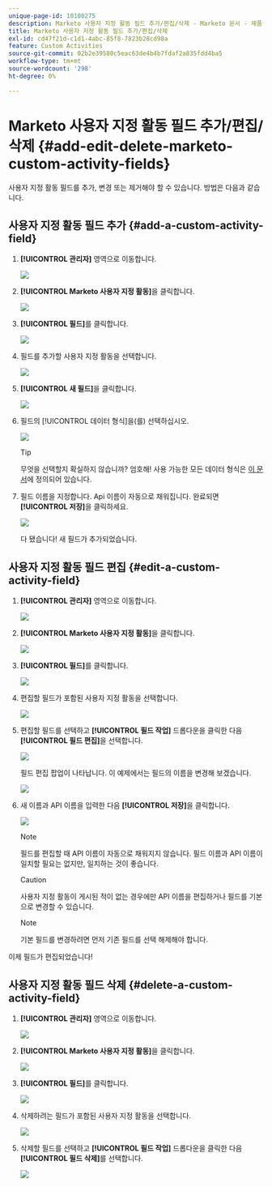 ```yaml
---
unique-page-id: 10100275
description: Marketo 사용자 지정 활동 필드 추가/편집/삭제 - Marketo 문서 - 제품 설명서
title: Marketo 사용자 지정 활동 필드 추가/편집/삭제
exl-id: cd47f21d-c1d1-4abc-85f8-7823b28cd98a
feature: Custom Activities
source-git-commit: 02b2e39580c5eac63de4b4b7fdaf2a835fdd4ba5
workflow-type: tm+mt
source-wordcount: '298'
ht-degree: 0%

---
```


# Marketo 사용자 지정 활동 필드 추가/편집/삭제 {#add-edit-delete-marketo-custom-activity-fields}

사용자 지정 활동 필드를 추가, 변경 또는 제거해야 할 수 있습니다. 방법은 다음과 같습니다.

## 사용자 지정 활동 필드 추가 {#add-a-custom-activity-field}

1. **[!UICONTROL 관리자]** 영역으로 이동합니다.

   ![](assets/add-edit-delete-marketo-custom-activity-fields-1.png)

1. **[!UICONTROL Marketo 사용자 지정 활동]**&#x200B;을 클릭합니다.

   ![](assets/add-edit-delete-marketo-custom-activity-fields-2.png)

1. **[!UICONTROL 필드]**&#x200B;를 클릭합니다.

   ![](assets/add-edit-delete-marketo-custom-activity-fields-3.png)

1. 필드를 추가할 사용자 지정 활동을 선택합니다.

   ![](assets/add-edit-delete-marketo-custom-activity-fields-4.png)

1. **[!UICONTROL 새 필드]**&#x200B;을 클릭합니다.

   ![](assets/add-edit-delete-marketo-custom-activity-fields-5.png)

1. 필드의 [!UICONTROL 데이터 형식]을(를) 선택하십시오.

   ![](assets/add-edit-delete-marketo-custom-activity-fields-6.png)

   >[!TIP]
   >
   >무엇을 선택할지 확실하지 않습니까? 엄호해! 사용 가능한 모든 데이터 형식은 [이 문서](/help/marketo/product-docs/administration/field-management/custom-field-type-glossary.md)에 정의되어 있습니다.

1. 필드 이름을 지정합니다. Api 이름이 자동으로 채워집니다. 완료되면 **[!UICONTROL 저장]**&#x200B;을 클릭하세요.

   ![](assets/add-edit-delete-marketo-custom-activity-fields-7.png)

   다 됐습니다! 새 필드가 추가되었습니다.

## 사용자 지정 활동 필드 편집 {#edit-a-custom-activity-field}

1. **[!UICONTROL 관리자]** 영역으로 이동합니다.

   ![](assets/add-edit-delete-marketo-custom-activity-fields-8.png)

1. **[!UICONTROL Marketo 사용자 지정 활동]**&#x200B;을 클릭합니다.

   ![](assets/add-edit-delete-marketo-custom-activity-fields-9.png)

1. **[!UICONTROL 필드]**&#x200B;를 클릭합니다.

   ![](assets/add-edit-delete-marketo-custom-activity-fields-10.png)

1. 편집할 필드가 포함된 사용자 지정 활동을 선택합니다.

   ![](assets/add-edit-delete-marketo-custom-activity-fields-11.png)

1. 편집할 필드를 선택하고 **[!UICONTROL 필드 작업]** 드롭다운을 클릭한 다음 **[!UICONTROL 필드 편집]**&#x200B;을 선택합니다.

   ![](assets/add-edit-delete-marketo-custom-activity-fields-12.png)

   필드 편집 팝업이 나타납니다. 이 예제에서는 필드의 이름을 변경해 보겠습니다.

   ![](assets/add-edit-delete-marketo-custom-activity-fields-13.png)

1. 새 이름과 API 이름을 입력한 다음 **[!UICONTROL 저장]**&#x200B;을 클릭합니다.

   ![](assets/add-edit-delete-marketo-custom-activity-fields-14.png)

   >[!NOTE]
   >
   >필드를 편집할 때 API 이름이 자동으로 채워지지 않습니다. 필드 이름과 API 이름이 일치할 필요는 없지만, 일치하는 것이 좋습니다.

   >[!CAUTION]
   >
   >사용자 지정 활동이 게시된 적이 없는 경우에만 API 이름을 편집하거나 필드를 기본으로 변경할 수 있습니다.

   >[!NOTE]
   >
   >기본 필드를 변경하려면 먼저 기존 필드를 선택 해제해야 합니다.

이제 필드가 편집되었습니다!

## 사용자 지정 활동 필드 삭제 {#delete-a-custom-activity-field}

1. **[!UICONTROL 관리자]** 영역으로 이동합니다.

   ![](assets/add-edit-delete-marketo-custom-activity-fields-15.png)

1. **[!UICONTROL Marketo 사용자 지정 활동]**&#x200B;을 클릭합니다.

   ![](assets/add-edit-delete-marketo-custom-activity-fields-16.png)

1. **[!UICONTROL 필드]**&#x200B;를 클릭합니다.

   ![](assets/add-edit-delete-marketo-custom-activity-fields-17.png)

1. 삭제하려는 필드가 포함된 사용자 지정 활동을 선택합니다.

   ![](assets/add-edit-delete-marketo-custom-activity-fields-18.png)

1. 삭제할 필드를 선택하고 **[!UICONTROL 필드 작업]** 드롭다운을 클릭한 다음 **[!UICONTROL 필드 삭제]**&#x200B;를 선택합니다.

   ![](assets/add-edit-delete-marketo-custom-activity-fields-19.png)
